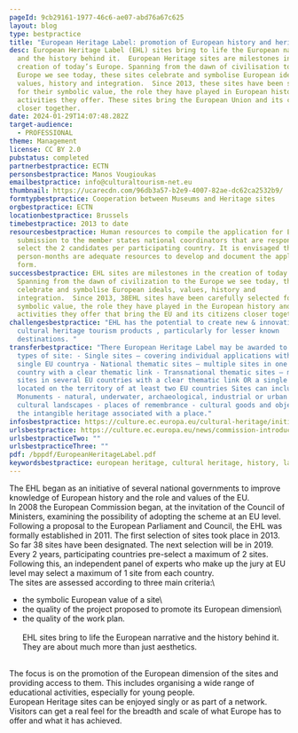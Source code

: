 ```yaml
---
pageId: 9cb29161-1977-46c6-ae07-abd76a67c625
layout: blog
type: bestpractice
title: "European Heritage Label: promotion of European history and heritage"
desc: European Heritage Label (EHL) sites bring to life the European narrative
  and the history behind it.  European Heritage sites are milestones in the
  creation of today’s Europe. Spanning from the dawn of civilisation to the
  Europe we see today, these sites celebrate and symbolise European ideals,
  values, history and integration.  Since 2013, these sites have been selected
  for their symbolic value, the role they have played in European history and
  activities they offer. These sites bring the European Union and its citizens
  closer together.
date: 2024-01-29T14:07:48.282Z
target-audience:
  - PROFESSIONAL
theme: Management
license: CC BY 2.0
pubstatus: completed
partnerbestpractice: ECTN
personsbestpractice: Manos Vougioukas
emailbestpractice: info@culturaltourism-net.eu
thumbnail: https://ucarecdn.com/96db3a57-b2e9-4007-82ae-dc62ca2532b9/
formtypbestpractice: Cooperation between Museums and Heritage sites
orgbestpractice: ECTN
locationbestpractice: Brussels
timebestpractice: 2013 to date
resourcesbestpractice: Human resources to compile the application for EHL for
  submission to the member states national coordinators that are responsible to
  select the 2 candidates per participating country. It is envisaged that 1-2
  person-months are adequate resources to develop and document the application
  form.
successbestpractice: EHL sites are milestones in the creation of today’s Europe.
  Spanning from the dawn of civilization to the Europe we see today, these sites
  celebrate and symbolise European ideals, values, history and
  integration.  Since 2013, 38EHL sites have been carefully selected for their
  symbolic value, the role they have played in the European history and
  activities they offer that bring the EU and its citizens closer together.
challengesbestpractice: "EHL has the potential to create new & innovative
  cultural heritage tourism products , particularly for lesser known
  destinations. "
transferbestpractice: "There European Heritage Label may be awarded to three
  types of site: - Single sites – covering individual applications within a
  single EU countrya - National thematic sites – multiple sites in one EU
  country with a clear thematic link - Transnational thematic sites – multiple
  sites in several EU countries with a clear thematic link OR a single site
  located on the territory of at least two EU countries Sites can include: -
  Monuments - natural, underwater, archaeological, industrial or urban sites -
  cultural landscapes - places of remembrance - cultural goods and objects and
  the intangible heritage associated with a place."
infosbestpractice: https://culture.ec.europa.eu/cultural-heritage/initiatives-and-success-stories/european-heritage-label
urlsbestpractice: https://culture.ec.europa.eu/news/commission-introduces-new-action-to-support-european-heritage-label-sites
urlsbestpracticeTwo: ""
urlsbestpracticeThree: ""
pdf: /bppdf/EuropeanHeritageLabel.pdf
keywordsbestpractice: european heritage, cultural heritage, history, label
---
```

The EHL began as an initiative of several national governments to improve knowledge of European history and the role and values of the EU.\
In 2008 the European Commission began, at the invitation of the Council of Ministers, examining the possibility of adopting the scheme at an EU level. Following a proposal to the European Parliament and Council, the EHL was formally established in 2011. The first selection of sites took place in 2013. So far 38 sites have been designated. The next selection will be in 2019.\
Every 2 years, participating countries pre-select a maximum of 2 sites. Following this, an independent panel of experts who make up the jury at EU level may select a maximum of 1 site from each country.\
The sites are assessed according to three main criteria:\

* the symbolic European value of a site\
* the quality of the project proposed to promote its European dimension\
* the quality of the work plan.\
  \
  EHL sites bring to life the European narrative and the history behind it. They are about much more than just aesthetics.

\
The focus is on the promotion of the European dimension of the sites and providing access to them. This includes organising a wide range of educational activities, especially for young people.\
European Heritage sites can be enjoyed singly or as part of a network. Visitors can get a real feel for the breadth and scale of what Europe has to offer and what it has achieved.
